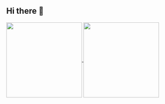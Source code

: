 ## Hi there 👋
<a href="https://github.com/rafmonteiro/github-readme-stats">
  <img border="0" height=200 align="center" src="https://github-readme-stats-kappa-navy-69.vercel.app/api?username=rafmonteiro&rank_icon=percentile&show_icons=true&theme=transparent&show=reviews,prs_merged,prs_merged_percentage" />
</a>
<a href="https://github.com/anuraghazra/convoychat">
  <img border="0" height=200 align="center" src="https://github-readme-stats-kappa-navy-69.vercel.app/api/top-langs/?username=rafmonteiro&hide=GBD,ApacheConf,TypeScript,Makefile,HLSL,Perl,CSS,PLPgSQL,PlSQL,CoffeeScript,Mathematica,ShaderLab,javascript,html&show_icons=true&theme=transparent&layout=compact&langs_count=8&card_width=320" />
</a>

<!--
**rafmonteiro/rafmonteiro** is a ✨ _special_ ✨ repository because its `README.md` (this file) appears on your GitHub profile.

Here are some ideas to get you started:

- 🔭 I’m currently working on ...
- 🌱 I’m currently learning ...
- 👯 I’m looking to collaborate on ...
- 🤔 I’m looking for help with ...
- 💬 Ask me about ...
- 📫 How to reach me: ...
- 😄 Pronouns: ...
- ⚡ Fun fact: ...
-->
